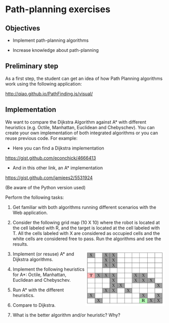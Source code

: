 # Path-planning exercises


## Objectives

* Implement path-planning algorithms

* Increase knowledge about path-planning

## Preliminary step

As a first step, the student can get an idea of how Path Planning algorithms work using the following application:

http://qiao.github.io/PathFinding.js/visual/

## Implementation

We want to compare the Dijkstra Algorithm against A* with different heuristics (e.g. Octile, Manhattan, Euclidean and Chebyschev).
You can create your own implementation of both  integrated algorithms or you can reuse previous code. For example:

- Here you can find a Dijkstra implementation

https://gist.github.com/econchick/4666413

- And in this other link, an A* implementation

https://gist.github.com/jamiees2/5531924

(Be aware of the Python version used)

Perform the following tasks:

1. Get familiar with both algorithms running different scenarios with the Web application.

2. Consider the following grid map (10 X 10) where the robot is located at the cell labeled with R, and the target is located at the cell labeled with T. All the cells labeled with X are considered as occupied cells and the white cells are considered free to pass. Run the algorithms and see the results.  

 
<img align="right" src="mapgrid.png" width="250">

3. Implement (or resuse) A* and Dijkstra algorithms.

4. Implement the following heuristics for A*: Octile, Manhattan, Euclidean and Chebyschev.

5. Run A* with the different heuristics.

6. Compare to Dijkstra.

7. What is the better algorithm and/or heuristic? Why?

